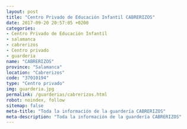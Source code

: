 ```yaml
---
layout: post
title: "Centro Privado de Educación Infantil CABRERIZOS"
date: 2017-09-20 20:57:05 +0200
categories:
- Centro Privado de Educación Infantil
- salamanca
- cabrerizos
- Centro privado
- guarderia
name: "CABRERIZOS"
province: "Salamanca"
location: "Cabrerizos"
code: "37010194"
type: "Centro privado"
img: guarderia.jpg
permalink: /guarderias/cabrerizos.html
robot: noindex, follow
sitemap: false
meta-title: "Toda la información de la guardería CABRERIZOS"
meta-description: "Toda la información de la guardería CABRERIZOS"
---
```

